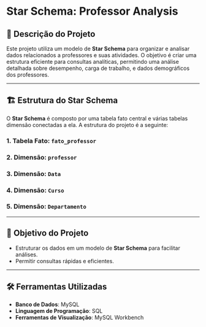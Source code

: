 # Star Schema: Professor Analysis

## 📌 Descrição do Projeto

Este projeto utiliza um modelo de **Star Schema** para organizar e analisar dados relacionados a professores e suas atividades. O objetivo é criar uma estrutura eficiente para consultas analíticas, permitindo uma análise detalhada sobre desempenho, carga de trabalho, e dados demográficos dos professores.

---

## 🏗️ Estrutura do Star Schema

O **Star Schema** é composto por uma tabela fato central e várias tabelas dimensão conectadas a ela. A estrutura do projeto é a seguinte:

### **1. Tabela Fato: `fato_professor`**

### **2. Dimensão: `professor`**

### **3. Dimensão: `Data`**

### **4. Dimensão: `Curso`**

### **5. Dimensão: `Departamento`**

---

## 🎯 Objetivo do Projeto

- Estruturar os dados em um modelo de **Star Schema** para facilitar análises.
- Permitir consultas rápidas e eficientes.

---

## 🛠️ Ferramentas Utilizadas

- **Banco de Dados**: MySQL
- **Linguagem de Programação**: SQL
- **Ferramentas de Visualização**: MySQL Workbench


